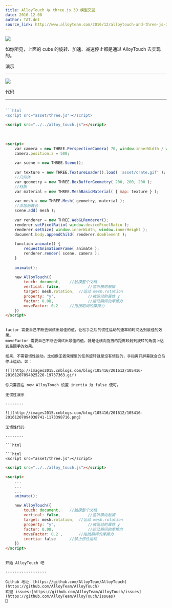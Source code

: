 ```yaml
---
title: AlloyTouch 与 three.js 3D 模型交互
date: 2016-12-08
author: TAT.dnt
source_link: http://www.alloyteam.com/2016/12/alloytouch-and-three-js-3d-model-interaction/
---
```


<!-- {% raw %} - for jekyll -->

![](http://images2015.cnblogs.com/blog/105416/201612/105416-20161207093956632-718807571.gif)

如你所见，上面的 cube 的旋转、加速、减速停止都是通过 AlloyTouch 去实现的。

演示  

* * *

![](http://images2015.cnblogs.com/blog/105416/201612/105416-20161207094015913-505345057.png)

代码  

* * *

````javascript

```html
<script src="asset/three.js"></script>
````

```html
<script src="../../alloy_touch.js"></script>
```

 

```html
<script>
    var camera = new THREE.PerspectiveCamera( 70, window.innerWidth / window.innerHeight, 1, 1000 );
    camera.position.z = 500;
 
    var scene = new THREE.Scene();
 
    var texture = new THREE.TextureLoader().load( 'asset/crate.gif' );
    //几何体
    var geometry = new THREE.BoxBufferGeometry( 200, 200, 200 );
    //材质
    var material = new THREE.MeshBasicMaterial( { map: texture } );
 
    var mesh = new THREE.Mesh( geometry, material );
    //添加到舞台
    scene.add( mesh );
 
    var renderer = new THREE.WebGLRenderer();
    renderer.setPixelRatio( window.devicePixelRatio );
    renderer.setSize( window.innerWidth, window.innerHeight );
    document.body.appendChild( renderer.domElement );
 
    function animate() {
        requestAnimationFrame( animate );
        renderer.render( scene, camera );
    }
    
    animate();
 
    new AlloyTouch({
        touch: document,    //触摸整个文档
        vertical: false,            //监听横向触摸
        target: mesh.rotation,  //运动 mesh.rotation
        property: "y",              //被运动的属性 y
        factor: 0.08,               //运动期间的摩擦力
        moveFactor: 0.2     //拖拽期间的摩擦力
    })
</script>
```

````

factor 需要自己不断去调试出最佳的值，让松手之后的惯性运动的速率和时间达到最佳的效果。  
moveFactor 需要自己不断去调试出最佳的值，就是让横向拖拽的距离映射到旋转的角度上达到最跟手的效果。

如果，不需要惯性运动。比如像王者荣耀里的任务旋转就是没有惯性的，手指离开屏幕就会立马停止运动。如：

![](http://images2015.cnblogs.com/blog/105416/201612/105416-20161207094025226-19737363.gif)

你只需要在 new AlloyTouch 设置 inertia 为 false 便可。

无惯性演示  

--------

![](http://images2015.cnblogs.com/blog/105416/201612/105416-20161207094038741-1173398716.png)

无惯性代码  

--------

```html

```html
<script src="asset/three.js"></script>
````

```html
<script src="../../alloy_touch.js"></script>
```

```html
<script>
    ...
    ...
    ...
    animate();
 
    new AlloyTouch({
        touch: document,    //触摸整个文档
        vertical: false,            //监听横向触摸
        target: mesh.rotation,  //运动 mesh.rotation
        property: "y",              //被运动的属性 y
        factor: 0.08,               //运动期间的摩擦力
        moveFactor: 0.2 ,       //拖拽期间的摩擦力
        inertia: false      //禁止惯性运动
    })
</script>
```

```

开始 AlloyTouch 吧  

------------------

Github 地址：[https://github.com/AlloyTeam/AlloyTouch](https://github.com/AlloyTeam/AlloyTouch)  
欢迎 issues:[https://github.com/AlloyTeam/AlloyTouch/issues](https://github.com/AlloyTeam/AlloyTouch/issues)  

```


<!-- {% endraw %} - for jekyll -->